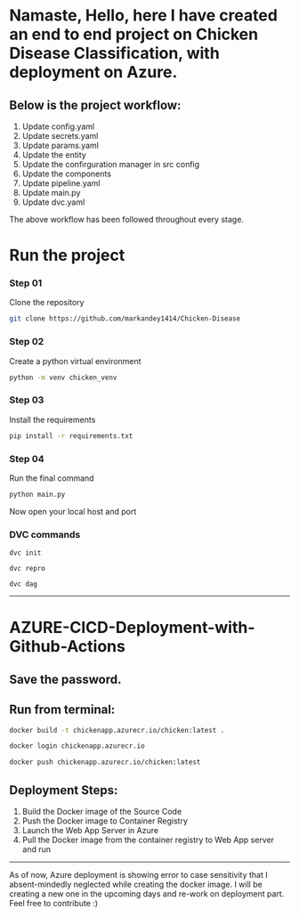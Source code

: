 # Namaste, Hello, here I have created an end to end project on Chicken Disease Classification, with deployment on Azure.

## Below is the project workflow:

1. Update config.yaml
2. Update secrets.yaml
3. Update params.yaml
4. Update the entity
5. Update the confirguration manager in src config
6. Update the components
7. Update pipeline.yaml
8. Update main.py
9. Update dvc.yaml

The above workflow has been followed throughout every stage.

# Run the project

### Step 01
Clone the repository
```bash
git clone https://github.com/markandey1414/Chicken-Disease
```

### Step 02
Create a python virtual environment
```bash
python -m venv chicken_venv
```

### Step 03
Install the requirements
```bash
pip install -r requirements.txt
```

### Step 04
Run the final command
```bash
python main.py
```

Now open your local host and port

### DVC commands
```
dvc init
```
```
dvc repro
```
```
dvc dag
```

-----------------------------------------------------------------

# AZURE-CICD-Deployment-with-Github-Actions

## Save the password.

## Run from terminal:
```bash
docker build -t chickenapp.azurecr.io/chicken:latest .
```
```bash
docker login chickenapp.azurecr.io
```
```bash
docker push chickenapp.azurecr.io/chicken:latest
```

## Deployment Steps:

1. Build the Docker image of the Source Code
2. Push the Docker image to Container Registry
3. Launch the Web App Server in Azure 
4. Pull the Docker image from the container registry to Web App server and run

-------------------------------------------------------------------

As of now, Azure deployment is showing error to case sensitivity that I absent-mindedly neglected while creating the docker image. I will be creating a new one in the upcoming days and re-work on deployment part.
Feel free to contribute :)
